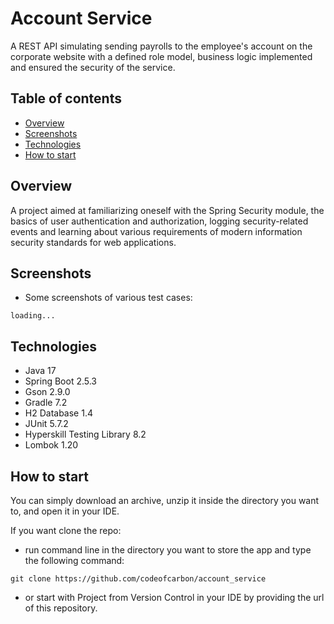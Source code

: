 # Account Service
A REST API simulating sending payrolls to the employee's account on the corporate website with a defined role model, business logic implemented and ensured the security of the service.

## Table of contents
* [Overview](#overview)
* [Screenshots](#screenshots)
* [Technologies](#technologies)
* [How to start](#how-to-start)

## Overview
A project aimed at familiarizing oneself with the Spring Security module, the basics of user authentication and authorization, logging security-related events and learning about various requirements of modern information security standards for web applications.

## Screenshots
- Some screenshots of various test cases:

``loading...``

## Technologies
- Java 17
- Spring Boot 2.5.3
- Gson 2.9.0
- Gradle 7.2
- H2 Database 1.4
- JUnit 5.7.2
- Hyperskill Testing Library 8.2
- Lombok 1.20

## How to start
You can simply download an archive, unzip it inside the directory you want to, and open it in your IDE.

If you want clone the repo:

- run command line in the directory you want to store the app and type the following command:

``git clone https://github.com/codeofcarbon/account_service``

- or start with Project from Version Control in your IDE by providing the url of this repository.
